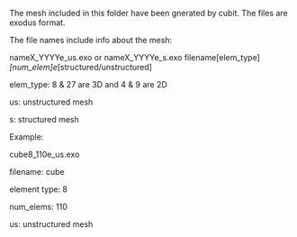 The mesh included in this folder have been gnerated by cubit.
The files are exodus format. 

The file names include info about the mesh:

nameX_YYYYe_us.exo or nameX_YYYYe_s.exo
filename[elem_type]_[num_elem]e_[structured/unstructured]

elem_type: 8 & 27 are 3D and 4 & 9 are 2D

us: unstructured mesh

s: structured mesh

Example:

cube8_110e_us.exo

filename: cube

element type: 8 

num_elems: 110

us: unstructured mesh


